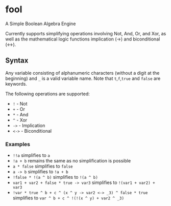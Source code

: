 # fool
A Simple Boolean Algebra Engine

Currently supports simplifying operations involving Not, And, Or, and Xor, as well as the mathematical logic functions implication (->) and biconditional (<->).

## Syntax
Any variable consisting of alphanumeric characters (without a digit at the beginning) and `_` is a valid variable name. 
Note that `t`,`f`,`true` and `false` are keywords. 

The following operations are supported:

- `!` - Not
- `+` - Or
- `*` - And
- `^` - Xor
- `->` - Implication
- `<->` - Biconditional


### Examples
- `!!a` simplifies to `a`
- `!a + b` remains the same as no simplification is possible
- `a * false` simplifies to `false`
- `a -> b` simplifies to `!a + b`
- `!false * !(a ^ b)` simplifies to `!(a ^ b)`
- `var1 + var2 + false * true -> var3` simplifies to `!(var1 + var2) + var3`
- `!var * true ^ b + c ^ (x ^ y -> var2 <-> _3) ^ false * true` simplifies to `var ^ b + c ^ !(!(x ^ y) + var2 ^ _3)`

